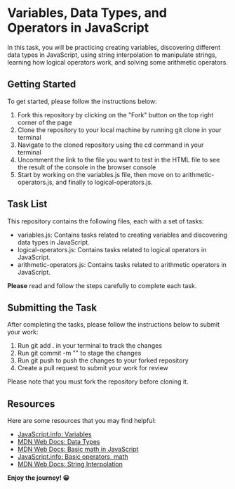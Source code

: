 # Variables, Data Types, and Operators in JavaScript

In this task, you will be practicing creating variables, discovering different data types in JavaScript, using string interpolation to manipulate strings, learning how logical operators work, and solving some arithmetic operators.

## Getting Started

To get started, please follow the instructions below:

1. Fork this repository by clicking on the "Fork" button on the top right corner of the page
2. Clone the repository to your local machine by running git clone <repository-url> in your terminal
3. Navigate to the cloned repository using the cd command in your terminal
4. Uncomment the link to the file you want to test in the HTML file to see the result of the console in the browser console
5. Start by working on the variables.js file, then move on to arithmetic-operators.js, and finally to logical-operators.js.

## Task List

This repository contains the following files, each with a set of tasks:

- variables.js: Contains tasks related to creating variables and discovering data types in JavaScript.
- logical-operators.js: Contains tasks related to logical operators in JavaScript.
- arithmetic-operators.js: Contains tasks related to arithmetic operators in JavaScript.

**Please** read and follow the steps carefully to complete each task.

## Submitting the Task

After completing the tasks, please follow the instructions below to submit your work:

1. Run git add . in your terminal to track the changes
2. Run git commit -m "<commit-message>" to stage the changes
3. Run git push to push the changes to your forked repository
4. Create a pull request to submit your work for review

Please note that you must fork the repository before cloning it.

## Resources

Here are some resources that you may find helpful:

- [JavaScript.info: Variables](https://javascript.info/variables#a-variable)
- [MDN Web Docs: Data Types](https://developer.mozilla.org/en-US/docs/Web/JavaScript/Data_structures)
- [MDN Web Docs: Basic math in JavaScript](https://developer.mozilla.org/en-US/docs/Learn/JavaScript/First_steps/Math)
- [JavaScript.info: Basic operators, math](https://javascript.info/operators#terms-unary-binary-operand)
- [MDN Web Docs: String Interpolation](https://developer.mozilla.org/en-US/docs/Web/JavaScript/Reference/Template_literals)

**Enjoy the journey! 😀**
